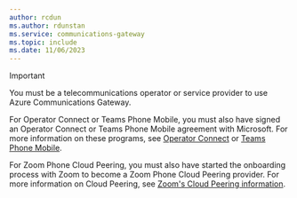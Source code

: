 ```yaml
---
author: rcdun
ms.author: rdunstan
ms.service: communications-gateway
ms.topic: include
ms.date: 11/06/2023
---
```


> [!IMPORTANT]
> You must be a telecommunications operator or service provider to use Azure Communications Gateway.
> 
> For Operator Connect or Teams Phone Mobile, you must also have signed an Operator Connect or Teams Phone Mobile agreement with Microsoft. For more information on these programs, see [Operator Connect](https://cloudpartners.transform.microsoft.com/practices/microsoft-365-for-operators/connect) or [Teams Phone Mobile](https://cloudpartners.transform.microsoft.com/practices/microsoft-365-for-operators/teams-phone-mobile).
>
> For Zoom Phone Cloud Peering, you must also have started the onboarding process with Zoom to become a Zoom Phone Cloud Peering provider. For more information on Cloud Peering, see [Zoom's Cloud Peering information](https://partner.zoom.us/partner-type/cloud-peering/).
